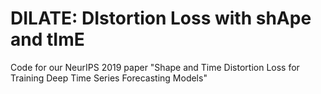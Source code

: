# DILATE: DIstortion Loss with shApe and tImE

Code for our NeurIPS 2019 paper "Shape and Time Distortion Loss for Training Deep Time Series Forecasting Models"


